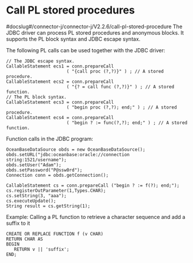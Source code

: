 Call PL stored procedures 
==============================================
#docslug#/connector-j/connector-j/V2.2.6/call-pl-stored-procedure
The JDBC driver can process PL stored procedures and anonymous blocks. It supports the PL block syntax and JDBC escape syntax. 

The following PL calls can be used together with the JDBC driver:

```unknow
// The JDBC escape syntax.
CallableStatement ecs1 = conn.prepareCall
                       ( "{call proc (?,?)}" ) ; // A stored procedure.
CallableStatement ecs2 = conn.prepareCall
                       ( "{? = call func (?,?)}" ) ; // A stored function.
// The PL block syntax.
CallableStatement ecs3 = conn.prepareCall
                       ( "begin proc (?,?); end;" ) ; // A stored procedure.
CallableStatement ecs4 = conn.prepareCall
                       ( "begin ? := func(?,?); end;" ) ; // A stored function.
```



Function calls in the JDBC program:

```unknow
OceanBaseDataSource obds = new OceanBaseDataSource();
obds.setURL("jdbc:oceanbase:oracle://connection string:1521/username");
obds.setUser("Adam");
obds.setPassword("P@ssw0rd");
Connection conn = obds.getConnection();

CallableStatement cs = conn.prepareCall ("begin ? := f(?); end;");
cs.registerOutParameter(1,Types.CHAR);
cs.setString(3, "aaa");
cs.executeUpdate();
String result = cs.getString(1);
```



Example: Calling a PL function to retrieve a character sequence and add a suffix to it 

```unknow
CREATE OR REPLACE FUNCTION f (v CHAR)
RETURN CHAR AS
BEGIN
   RETURN v || 'suffix';
END;
```


